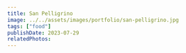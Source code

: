```yaml
---
title: San Pelligrino
image: ../../assets/images/portfolio/san-pelligrino.jpg
tags: ["food"]
publishDate: 2023-07-29
relatedPhotos:
---
```

